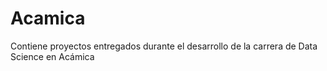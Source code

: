 # Acamica
Contiene proyectos entregados durante el desarrollo de la carrera de Data Science en Acámica
